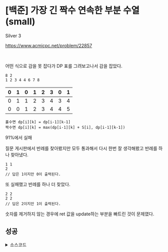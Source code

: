 # [백준] 가장 긴 짝수 연속한 부분 수열 (small)

Silver 3

https://www.acmicpc.net/problem/22857

<br>

어떤 식으로 감을 못 잡다가 DP 표를 그려보고나서 감을 잡았다.

```
8 2
1 2 3 4 4 6 7 8
```

| 0    | 1    | 0    | 1    | 2    | 3    | 0    | 1    |
| ---- | ---- | ---- | ---- | ---- | ---- | ---- | ---- |
| 0    | 1    | 1    | 2    | 3    | 4    | 3    | 4    |
| 0    | 0    | 1    | 2    | 3    | 4    | 4    | 5    |

````
홀수면 dp[i][k] = dp[i-1][k-1]
짝수면 dp[i][k] = max(dp[i-1][k] + S[i], dp[i-1][k-1])
````

91%에서 실패

질문 게시판에서 반례를 찾아봤지만 모두 통과해서 다시 한번 잘 생각해봤고 반례를 하나 찾아냈다.

```
1 1
2
// 답은 1이지만 0이 출력된다.
```

또 실패했고 반례를 하나 더 찾았다.

```
2 2 
2 2
// 답은 2이지만 1이 출력된다.
```

숫자를 제거하지 않는 경우에 ret 값을 update하는 부분을 빠트린 것이 문제였다.

## 성공

<details><summary>소스코드</summary>

```java
import java.io.BufferedReader;
import java.io.InputStreamReader;
import java.util.Arrays;
import java.util.StringTokenizer;

public class Main {

    int N, K;
    int[] S;
    int[][] dp;

    void solution() throws Exception {
        BufferedReader br = new BufferedReader(new InputStreamReader(System.in));
        StringTokenizer st = new StringTokenizer(br.readLine(), " ");
        N = Integer.parseInt(st.nextToken());
        K = Integer.parseInt(st.nextToken());
        S = Arrays.stream(br.readLine().split(" ")).mapToInt(Integer::parseInt).toArray();

        dp = new int[S.length][K + 1];
        // base case
        dp[0][0] = S[0] % 2 == 0 ? 1 : 0;

        int ret = dp[0][0];
        for (int i = 1; i < S.length; i++) {
            if (S[i] % 2 == 0) { // 짝수인 경우
                dp[i][0] = dp[i - 1][0] + 1;
            } else {
                dp[i][0] = 0;
            }
            ret = Math.max(ret, dp[i][0]);
        }

        for (int k = 1; k <= K; k++) {
            dp[k - 1][k] = 0; // base case
            for (int i = k; i < S.length; i++) {
                if (S[i] % 2 == 0) { // 짝수인 경우
                    dp[i][k] = Math.max(dp[i - 1][k] + 1, dp[i - 1][k - 1]);
                } else {
                    dp[i][k] = dp[i - 1][k - 1];
                }
                ret = Math.max(ret, dp[i][k]);
            }
        }

        System.out.println(ret);
    }

    public static void main(String[] args) throws Exception {
        new Main().solution();
    }
}
```

</details>